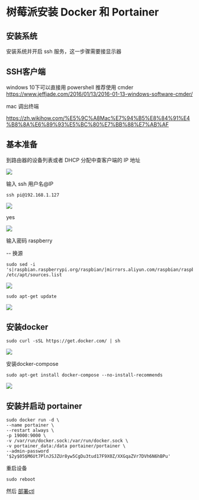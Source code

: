 # 树莓派安装 Docker 和 Portainer

## 安装系统

安装系统并开启 ssh 服务，这一步骤需要接显示器


## SSH客户端

windows 10下可以直接用 powershell
推荐使用 cmder https://www.jeffjade.com/2016/01/13/2016-01-13-windows-software-cmder/

mac 调出终端

https://zh.wikihow.com/%E5%9C%A8Mac%E7%94%B5%E8%84%91%E4%B8%8A%E6%89%93%E5%BC%80%E7%BB%88%E7%AB%AF



## 基本准备

到路由器的设备列表或者 DHCP 分配中查客户端的 IP 地址


![](https://ws1.sinaimg.cn/large/007fN5Xegy1fx69qme01fj30tj06y74e.jpg)

输入 ssh 用户名@IP

```shell
ssh pi@192.168.1.127
```

![](https://ws1.sinaimg.cn/large/007fN5Xegy1fx69mojmvlj30ss0e8dj1.jpg)

yes

![](https://ws1.sinaimg.cn/large/007fN5Xegy1fx6a9r16baj30qw0a40vk.jpg)


输入密码
raspberry

-- 换源
```shell
sudo sed -i 's|raspbian.raspberrypi.org/raspbian/|mirrors.aliyun.com/raspbian/raspbian/|g' /etc/apt/sources.list
```

![](https://ws1.sinaimg.cn/large/007fN5Xegy1fx6an28bz9j314u064go9.jpg)


```shell
sudo apt-get update
```


![](https://ws1.sinaimg.cn/large/007fN5Xegy1fx6ao3clwvj30nb0botci.jpg)

## 安装docker

```shell
sudo curl -sSL https://get.docker.com/ | sh
```

![](https://ws1.sinaimg.cn/large/007fN5Xegy1fx6arrnd6fj30yi0tyk43.jpg)



安装docker-compose

```shell
sudo apt-get install docker-compose --no-install-recommends
```


![](https://ws1.sinaimg.cn/large/007fN5Xegy1fx6astagmfj31160qmqhl.jpg)



## 安装并启动 portainer


```shell
sudo docker run -d \
--name portainer \
--restart always \
-p 19000:9000 \
-v /var/run/docker.sock:/var/run/docker.sock \
-v portainer_data:/data portainer/portainer \
--admin-password '$2y$05$M6Ut7PlnJSJZUr8yw5CgDu3tud17F9X0Z/XXGqaZVr7DVh6N6hBPu'
```

重启设备

```shell
sudo reboot
```


然后 [部署ctl](ctl/deploy/arm32v6)


